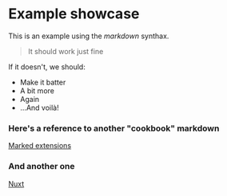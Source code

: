 # Example showcase
This is an example using the *markdown* synthax.  
> It should work just fine

If it doesn't, we should:
* Make it batter
* A bit more
* Again
* ...And voilà!

### Here's a reference to another "cookbook" markdown
[Marked extensions](https://raw.githubusercontent.com/bent10/marked-extensions/main/readme.md)

### And another one
[Nuxt]([https://raw.githubusercontent.com/bent10/marked-extensions/main/readme.md](https://raw.githubusercontent.com/nuxt/framework/readme/README.md))

